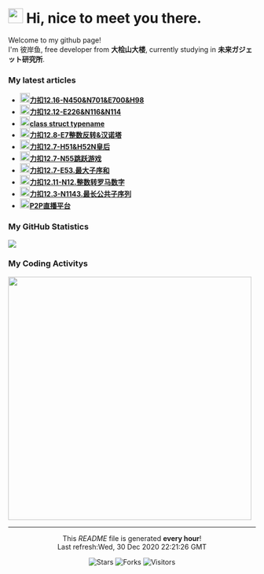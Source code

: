 <h1><img src="https://emojis.slackmojis.com/emojis/images/1563480763/5999/meow_party.gif?1563480763" width="30"/> Hi, nice to meet you there.</h1>

<p>Welcome to my github page! </br> I'm 彼岸鱼, free developer from <b>大桧山大楼</b>, currently studying in <b>未来ガジェット研究所</b>. </p>

<h3>My latest articles</h3>
<ul>
    <li>
      <a href="http:&#x2F;&#x2F;blog.lsmg.xyz&#x2F;2020&#x2F;12&#x2F;%E5%8A%9B%E6%89%A312.16-N450&amp;N701&amp;E700&amp;N98&#x2F;"><b><img src="https://lsmg-img.oss-cn-beijing.aliyuncs.com/Mine/80px-Future_Gadget_Lab_logo.png" width="20" alt="new" />力扣12.16-N450&amp;N701&amp;E700&amp;H98</b></a>
    </li>
    <li>
      <a href="http:&#x2F;&#x2F;blog.lsmg.xyz&#x2F;2020&#x2F;12&#x2F;%E5%8A%9B%E6%89%A312.12-E226&amp;N116&amp;N114&#x2F;"><b><img src="https://lsmg-img.oss-cn-beijing.aliyuncs.com/Mine/80px-Future_Gadget_Lab_logo.png" width="20" alt="new" />力扣12.12-E226&amp;N116&amp;N114</b></a>
    </li>
    <li>
      <a href="http:&#x2F;&#x2F;blog.lsmg.xyz&#x2F;2020&#x2F;12&#x2F;CPP-class%20struct%20typename&#x2F;"><b><img src="https://lsmg-img.oss-cn-beijing.aliyuncs.com/Mine/80px-Future_Gadget_Lab_logo.png" width="20" alt="new" />class struct typename</b></a>
    </li>
    <li>
      <a href="http:&#x2F;&#x2F;blog.lsmg.xyz&#x2F;2020&#x2F;12&#x2F;%E5%8A%9B%E6%89%A312.8-E7%E6%95%B4%E6%95%B0%E5%8F%8D%E8%BD%AC&amp;%E6%B1%89%E8%AF%BA%E5%A1%94&#x2F;"><b><img src="https://lsmg-img.oss-cn-beijing.aliyuncs.com/Mine/80px-Future_Gadget_Lab_logo.png" width="20" alt="new" />力扣12.8-E7整数反转&amp;汉诺塔</b></a>
    </li>
    <li>
      <a href="http:&#x2F;&#x2F;blog.lsmg.xyz&#x2F;2020&#x2F;12&#x2F;%E5%8A%9B%E6%89%A312.7-H51&amp;H52N%E7%9A%87%E5%90%8E&#x2F;"><b><img src="https://lsmg-img.oss-cn-beijing.aliyuncs.com/Mine/80px-Future_Gadget_Lab_logo.png" width="20" alt="new" />力扣12.7-H51&amp;H52N皇后</b></a>
    </li>
    <li>
      <a href="http:&#x2F;&#x2F;blog.lsmg.xyz&#x2F;2020&#x2F;12&#x2F;%E5%8A%9B%E6%89%A312.7-N55%E8%B7%B3%E8%B7%83%E6%B8%B8%E6%88%8F&#x2F;"><b><img src="https://lsmg-img.oss-cn-beijing.aliyuncs.com/Mine/80px-Future_Gadget_Lab_logo.png" width="20" alt="new" />力扣12.7-N55跳跃游戏</b></a>
    </li>
    <li>
      <a href="http:&#x2F;&#x2F;blog.lsmg.xyz&#x2F;2020&#x2F;12&#x2F;%E5%8A%9B%E6%89%A312.6-E53.%E6%9C%80%E5%A4%A7%E5%AD%90%E5%BA%8F%E5%92%8C&#x2F;"><b><img src="https://lsmg-img.oss-cn-beijing.aliyuncs.com/Mine/80px-Future_Gadget_Lab_logo.png" width="20" alt="new" />力扣12.7-E53.最大子序和</b></a>
    </li>
    <li>
      <a href="http:&#x2F;&#x2F;blog.lsmg.xyz&#x2F;2020&#x2F;12&#x2F;%E5%8A%9B%E6%89%A312.11-N12.%E6%95%B4%E6%95%B0%E8%BD%AC%E7%BD%97%E9%A9%AC%E6%95%B0%E5%AD%97&#x2F;"><b><img src="https://lsmg-img.oss-cn-beijing.aliyuncs.com/Mine/80px-Future_Gadget_Lab_logo.png" width="20" alt="new" />力扣12.11-N12.整数转罗马数字</b></a>
    </li>
    <li>
      <a href="http:&#x2F;&#x2F;blog.lsmg.xyz&#x2F;2020&#x2F;12&#x2F;%E5%8A%9B%E6%89%A312.3-N1143.%E6%9C%80%E9%95%BF%E5%85%AC%E5%85%B1%E5%AD%90%E5%BA%8F%E5%88%97&#x2F;"><b><img src="https://lsmg-img.oss-cn-beijing.aliyuncs.com/Mine/80px-Future_Gadget_Lab_logo.png" width="20" alt="new" />力扣12.3-N1143.最长公共子序列</b></a>
    </li>
    <li>
      <a href="http:&#x2F;&#x2F;blog.lsmg.xyz&#x2F;2020&#x2F;12&#x2F;%E9%A1%B9%E7%9B%AE%E5%88%B6%E4%BD%9C-P2P%E7%9B%B4%E6%92%AD%E5%B9%B3%E5%8F%B0&#x2F;"><b><img src="https://lsmg-img.oss-cn-beijing.aliyuncs.com/Mine/80px-Future_Gadget_Lab_logo.png" width="20" alt="new" />P2P直播平台</b></a>
    </li>
</ul>

<h3>My GitHub Statistics</h3>
<div>
  <a width="495" href="https://github.com/HiganFish">
      <img src="https://github-readme-stats.vercel.app/api?username=HiganFish&show_icons=true&count_private=true"/>
  </a>
</div>

<h3>My Coding Activitys</h3>
<div>
  <img width="495" src="https://wakatime.com/share/@971f1ecf-219c-4e11-9769-4acb9679f6a6/69032413-02a3-4ca6-ac82-b50f68fcecf1.png" />
</div>


------------
<p align="center">This <i>README</i> file is generated <b>every hour</b>!<br />Last refresh:Wed, 30 Dec 2020 22:21:26 GMT</p>
<p align="center">
  <img alt="Stars" src="https://img.shields.io/github/stars/HiganFish/LiveBroadcast?style=flat-square&labelColor=343b41"/>
  <img alt="Forks" src="https://img.shields.io/github/forks/HiganFish/LiveBroadcast?style=flat-square&labelColor=343b41"/>
  <img alt="Visitors" src="https://visitor-badge.glitch.me/badge?page_id=LiveBroadcast"/>
</p>